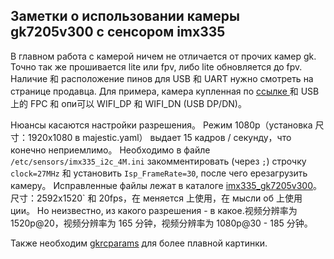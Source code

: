 ## Заметки о использовании камеры gk7205v300 с сенсором imx335

В главном работа с камерой ничем не отличается от прочих камер gk. Точно так же прошивается lite или fpv, либо lite обновляется до fpv. Наличие 和 расположение пинов для USB 和 UART нужно смотреть на странице продавца. Для примера, камера купленная по [ссылке ](https://aliexpress.ru/item/1005005492432144.html) 和 USB 上的 FPC 和 опи可以 WIFI_DP 和 WIFI_DN (USB DP/DN)。

Нюансы касаются настройки разрешения。 Режим 1080p（установка 尺寸：1920x1080 в majestic.yaml） выдает 15 кадров / секунду，что конечно неприемлимо。 Необходимо в файле `/etc/sensors/imx335_i2c_4M.ini` закомментировать (через `;`) строчку `clock=27MHz` 和 установить `Isp_FrameRate=30`, после чего ерезагрузить камеру。 Исправленные файлы лежат в каталоге [imx335_gk7205v300](/imx335_gk7205v300)。尺寸：2592x1520` 和 20fps，在 меняется 上使用，在 мысли об 上使用ции。 Но неизвестно, из какого разрешения - в какое.视频分辨率为 1520p@20，视频分辨率为 165 分钟，视频分辨率为 1080p@30 - 185 分钟。

Также необходим [gkrcparams](gkrcparams.md) для более плавной картинки.

